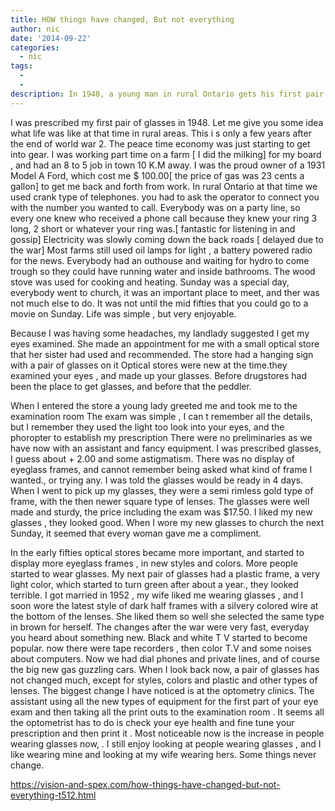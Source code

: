 ```yaml
---
title: HOW things have changed, But not everything
author: nic
date: '2014-09-22'
categories:
  - nic
tags:
  - 
  - 
description: In 1948, a young man in rural Ontario gets his first pair of glasses, experiencing a simpler time before modern technology.
---
```

I was prescribed my first pair of glasses  in 1948.
Let me give you some idea what life was like at that time in rural areas.
This i s only a few years after the end of world war 2.
The peace time economy was just starting to get into gear.
I was working part time  on a farm [ I did the milking] for my board , and had an 8 to 5 job in town 10 K.M away.
I was the proud owner of a  1931 Model A Ford, which cost me $ 100.00[ the price of gas was 23 cents a gallon] 
to get me back and forth from work.
In rural Ontario at that time we used crank type of telephones. you had to ask the operator to connect you with the number you
wanted to call.
Everybody was on a party line, so every one knew who received a phone call because they knew your ring 3 long, 2 short or whatever your ring was.[ fantastic for listening in and gossip]
Electricity was slowly coming down the  back roads [ delayed due to the war]
Most farms still used oil lamps for light , a battery powered radio for the news. 
Everybody had an outhouse and waiting for hydro to come trough so they could have running water and inside bathrooms.
The wood stove was used for cooking and heating.
Sunday was a special day, everybody went to church, it was an important place to meet, and ther was not much else to do.
It was not until the mid fifties that you could go to a movie on Sunday.
Life was simple , but very enjoyable.

Because I was having some headaches, my landlady suggested I get my eyes examined. 
She made an appointment for me with a small optical store that her sister had used and recommended.
The store had a hanging sign with a pair of glasses on it
Optical stores were new at the time.they examined your eyes , and made up your glasses.
Before drugstores had been the place to get glasses, and before that the peddler.

When I entered the store a young lady greeted me and took me to the examination room
The exam was simple , I can t remember all the details, but I remember they used the light too look into your eyes, and the phoropter to establish my prescription
There were no preliminaries as we have now with an assistant and fancy equipment.
I was prescribed glasses, I guess about + 2.00 and some astigmatism.
There was no display of eyeglass frames, and cannot remember being asked what kind of frame I wanted., or trying any.
I was told the glasses would be ready in 4 days.
When I went to pick up my glasses, they were a semi rimless gold type of frame, with the then newer square type of lenses.
The glasses were well made and sturdy, the price including the exam was $17.50.
I liked my new glasses , they looked good.
When I wore my new glasses to church the next Sunday, it seemed that every woman gave me a compliment.

In the early fifties optical stores became more important, and started to display more eyeglass frames , in new styles and colors.
More people started to wear glasses.
My next pair of glasses  had a plastic frame, a very light color, which started to turn green after about a year., they looked terrible.
I got married in 1952 , my wife liked me wearing glasses , and I soon wore the latest style of dark half frames with a silvery colored wire at the bottom of the lenses.
She liked them so well she selected the same type in brown for herself.
The changes after the war were very fast, everyday you heard about something new.
Black and white T V started to become popular. now there were tape recorders  , then color T.V  and some noises about computers.
Now we had dial phones and private lines, and of course the big new gas guzzling cars.
When I look back now, a pair of glasses has not changed much, except for styles, colors and plastic and other types of lenses.
The biggest change I have noticed is at the optometry clinics.
The assistant using all the new types of equipment for the first part of your eye exam and then taking all the print outs to the examination room .
It seems all the optometrist has to do is check your eye health and  fine tune your prescription and then print it .
Most noticeable now is the increase in people wearing  glasses now, .
I still enjoy looking at people wearing glasses , and I like wearing mine and looking at my wife wearing hers.
Some things never change.

https://vision-and-spex.com/how-things-have-changed-but-not-everything-t512.html
